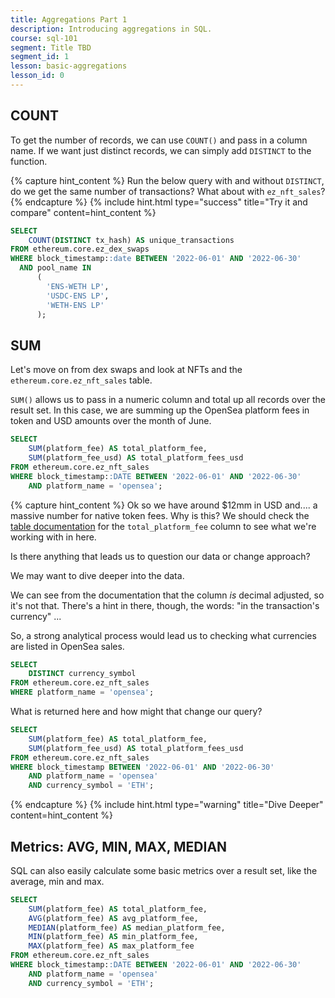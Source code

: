 ```yaml
---
title: Aggregations Part 1
description: Introducing aggregations in SQL.
course: sql-101
segment: Title TBD
segment_id: 1
lesson: basic-aggregations
lesson_id: 0
---
```


## COUNT

To get the number of records, we can use `COUNT()` and pass in a column name. If we want just distinct records, we can simply add `DISTINCT` to the function.&#x20;

{% capture hint_content %}
Run the below query with and without `DISTINCT`, do we get the same number of transactions? What about with `ez_nft_sales`?
{% endcapture %}
{% include hint.html type="success" title="Try it and compare" content=hint_content %}

```sql
SELECT 
    COUNT(DISTINCT tx_hash) AS unique_transactions
FROM ethereum.core.ez_dex_swaps
WHERE block_timestamp::date BETWEEN '2022-06-01' AND '2022-06-30'
  AND pool_name IN
      (
        'ENS-WETH LP',
    	'USDC-ENS LP',
        'WETH-ENS LP'
      );
```


## SUM

Let's move on from dex swaps and look at NFTs and the `ethereum.core.ez_nft_sales` table.

`SUM()` allows us to pass in a numeric column and total up all records over the result set. In this case, we are summing up the OpenSea platform fees in token and USD amounts over the month of June.

```sql
SELECT 
    SUM(platform_fee) AS total_platform_fee,
    SUM(platform_fee_usd) AS total_platform_fees_usd
FROM ethereum.core.ez_nft_sales
WHERE block_timestamp::DATE BETWEEN '2022-06-01' AND '2022-06-30'
    AND platform_name = 'opensea';
```

{% capture hint_content %}
Ok so we have around $12mm in USD and.... a massive number for native token fees. Why is this? We should check the [table documentation](https://flipsidecrypto.github.io/ethereum-models/#!/model/model.ethereum_models.nft__ez_nft_sales) for the `total_platform_fee` column to see what we're working with in here.

Is there anything that leads us to question our data or change approach?

We may want to dive deeper into the data.

We can see from the documentation that the column _is_ decimal adjusted, so it's not that. There's a hint in there, though, the words: "in the transaction's currency" ...

So, a strong analytical process would lead us to checking what currencies are listed in OpenSea sales.

```sql
SELECT
    DISTINCT currency_symbol
FROM ethereum.core.ez_nft_sales
WHERE platform_name = 'opensea';
```

What is returned here and how might that change our query?

```sql
SELECT 
    SUM(platform_fee) AS total_platform_fee,
    SUM(platform_fee_usd) AS total_platform_fees_usd
FROM ethereum.core.ez_nft_sales
WHERE block_timestamp BETWEEN '2022-06-01' AND '2022-06-30'
    AND platform_name = 'opensea'
    AND currency_symbol = 'ETH';
```

{% endcapture %}
{% include hint.html type="warning" title="Dive Deeper" content=hint_content %}

## Metrics: AVG, MIN, MAX, MEDIAN

SQL can also easily calculate some basic metrics over a result set, like the average, min and max.

```sql
SELECT 
    SUM(platform_fee) AS total_platform_fee,
    AVG(platform_fee) AS avg_platform_fee,
    MEDIAN(platform_fee) AS median_platform_fee,
    MIN(platform_fee) AS min_platform_fee,
    MAX(platform_fee) AS max_platform_fee
FROM ethereum.core.ez_nft_sales
WHERE block_timestamp::DATE BETWEEN '2022-06-01' AND '2022-06-30'
    AND platform_name = 'opensea'
    AND currency_symbol = 'ETH';
```
